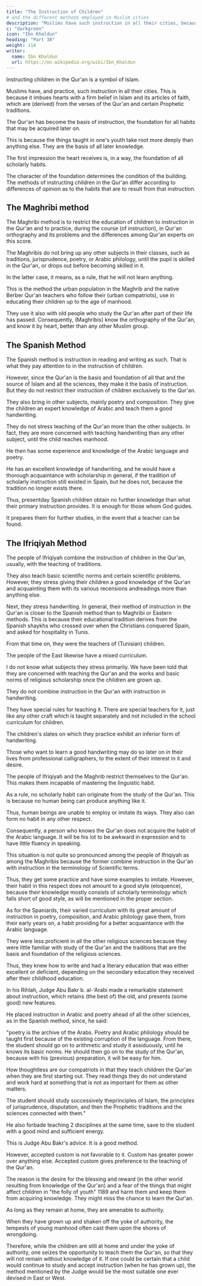 ```yaml
---
title: "The Instruction of Children"
# and the different methods employed in Muslim cities
description: "Muslims have such instruction in all their cities, because it imbues hearts with a firm belief in Islam"
c: "darkgreen"
icon: "Ibn Khaldun"
heading: "Part 38"
weight: 114
writer:
  name: Ibn Khaldun
  url: https://en.wikipedia.org/wiki/Ibn_Khaldun
---
```




Instructing children in the Qur'an is a symbol of Islam. 

Muslims have, and practice, such instruction in all their cities. This is because it imbues hearts with a firm belief in Islam and its articles of faith, which are (derived) from the verses of the Qur'an and certain Prophetic traditions. 

The Qur'an has become the basis of instruction, the foundation for all habits that may be acquired later on. 

This is because the things taught in one's youth take root more deeply than anything else. They are the basis of all later knowledge. 

The first impression the heart receives is, in a way, the foundation of all scholarly habits.

The character of the foundation determines the condition of the building. The methods of instructing children in the Qur'an differ according to differences of opinion as to the habits that are to result from that instruction.

## The Maghribi method

The Maghribi method is to restrict the education of children to instruction in the Qur'an and to practice, during the course (of instruction), in Qur'an orthography and its problems and the differences among Qur'an experts on this score. 

The Maghribis do not bring up any other subjects in their classes, such as traditions, jurisprudence, poetry, or Arabic philology, until the pupil is skilled in the Qur'an, or drops out before becoming skilled in it. 

In the latter case, it means, as a rule, that he will not learn anything. 

This is the method the urban population in the Maghrib and the native Berber Qur'an teachers who follow their (urban compatriots), use in educating their children up to the age of manhood. 

They use it also with old people who study the Qur'an after part of their life has passed. Consequently, (Maghribis) know the orthography of the Qur'an, and know it by heart, better than any other Muslim group.


## The Spanish Method

The Spanish method is instruction in reading and writing as such. That is what they pay attention to in the instruction of children. 

However, since the Qur'an is the basis and foundation of all that and the source of Islam and all the sciences, they make it the basis of instruction. But they do not restrict their instruction of children exclusively to the Qur'an.

They also bring in other subjects, mainly poetry and composition. They give the children an expert knowledge of Arabic and teach them a good handwriting. 

They do not stress teaching of the Qur'an more than the other subjects. In fact, they are more concerned with teaching handwriting than any other subject, until the child reaches manhood.

He then has some experience and knowledge of the Arabic language and poetry. 

He has an excellent knowledge of handwriting, and he would have a thorough acquaintance with scholarship in general, if the tradition of scholarly instruction still existed in Spain, but he does not, because the tradition no longer exists there. 
<!-- 1180  -->

Thus, presentday Spanish children obtain no further knowledge than what their primary instruction provides. It is enough for those whom God guides. 

It prepares them for further studies, in the event that a teacher can be found.


## The Ifriqiyah Method

The people of Ifriqiyah combine the instruction of children in the Qur'an, usually, with the teaching of traditions. 

They also teach basic scientific norms and certain scientific problems. However, they stress giving their children a good knowledge of the Qur'an and acquainting them with its various recensions andreadings more than anything else. 

Next, they stress handwriting. In general, their method of instruction in the Qur'an is closer to the Spanish method than to Maghribi or Eastern methods. This is because their educational tradition derives from the Spanish shaykhs who crossed over when the Christians conquered Spain, and asked for hospitality in Tunis. 
<!-- 1181  -->

From that time on, they were the teachers of (Tunisian) children.

The people of the East likewise have a mixed curriculum. 

I do not know what subjects they stress primarily. We have been told that they are concerned with teaching the Qur'an and the works and basic norms of religious scholarship once the children are grown up. 

They do not combine instruction in the Qur'an with instruction in handwriting. 

<!-- 1182 -->
They have special rules for teaching it. There are special teachers for it, just like any other craft which is taught separately and not included in the school curriculum for children. 

The children's slates on which they practice exhibit an inferior form of handwriting. 

Those who want to learn a good handwriting may do so later on in their lives from professional calligraphers, to the extent of their interest in it and desire.

The people of Ifriqiyah and the Maghrib restrict themselves to the Qur'an. This makes them incapable of mastering the linguistic habit. 

As a rule, no scholarly habit can originate from the study of the Qur'an. This is because no human being can produce anything like it. 

Thus, human beings are unable to employ or imitate its ways. They also can form no habit in any other respect.

Consequently, a person who knows the Qur'an does not acquire the habit of the Arabic language. It will be his lot to be awkward in expression and to have little fluency in speaking. 

This situation is not quite so pronounced among the people of Ifriqiyah as among the Maghribis because the former combine instruction in the Qur'an with instruction in the terminology of Scientific terms.

Thus, they get some practice and have some examples to imitate. However, their habit in this respect does not amount to a good style (eloquence), because their knowledge mostly consists of scholarly terminology which falls short of good style, as will be mentioned in the proper section. 
<!-- 1183 -->

As for the Spaniards, their varied curriculum with its great amount of instruction in poetry, composition, and Arabic philology gave them, from their early years on, a habit providing for a better acquaintance with the Arabic language. 

They were less proficient in all the other religious sciences because they were little familiar with study of the Qur'an and the traditions that are the basis and foundation of the religious sciences. 

Thus, they knew how to write and had a literary education that was either excellent or deficient, depending on the secondary education they received after their childhood education.

<!-- 1184 1185  1186  1187 1188 -->
In his Rihlah, Judge Abu Bakr b. al-'Arabi  made a remarkable statement about instruction, which retains (the best of) the old, and presents (some good) new features.

He placed instruction in Arabic and poetry ahead of all the other sciences, as in the Spanish method, since, he said:

"poetry is the archive of the Arabs. Poetry and Arabic philology should be taught first because of the existing corruption of the language. From there, the student should go on to arithmetic and study it assiduously, until he knows its basic norms. He should then go on to the study of the Qur'an, because with his (previous) preparation, it will be easy for him.

How thoughtless are our compatriots in that they teach children the Qur'an when they are first starting out. They read things they do not understand and work hard at something that is not as important for them as other matters.

The student should study successively theprinciples of Islam, the principles of jurisprudence, disputation, and then the Prophetic traditions and the sciences connected with them." 

He also forbade teaching 2 disciplines at the same time, save to the student with a good mind and sufficient energy.

This is Judge Abu Bakr's advice. It is a good method. 

However, accepted custom is not favorable to it. Custom has greater power over anything else. Accepted custom gives preference to the teaching of the Qur'an.

The reason is the desire for the blessing and reward (in the other world resulting from knowledge of the Qur'an) and a fear of the things that might affect children in "the folly of youth" 1189 and harm them and keep them from acquiring knowledge. They might miss the chance to learn the Qur'an.

As long as they remain at home, they are amenable to authority. 

When they have grown up and shaken off the yoke of authority, the tempests of young manhood often cast them upon the shores of wrongdoing. 

Therefore, while the children are still at home and under the yoke of authority, one seizes the opportunity to teach them the Qur'an, so that they will not remain without knowledge of it. If one could be certain that a child would continue to study and accept instruction (when he has grown up), the method mentioned by the Judge would be the most suitable one ever devised in East or West.

